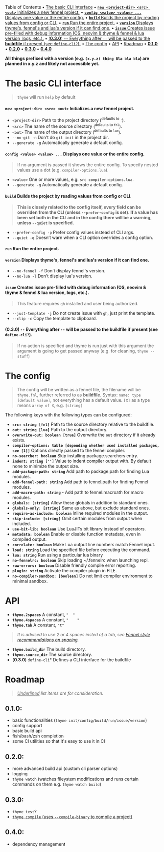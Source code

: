 


Table of Contents
• [The basic CLI interface](#the-basic-cli-interface)
• [**`new <project-dir> <src> <out>`** Initializes a new fennel project.](#new-project-dir-src-out-initializes-a-new-fennel-project)
• [**`config <value> <value> ...`** Displays one value or the entire config.](#config-value-value-displays-one-value-or-the-entire-config)
• [**`build`** Builds the project by reading values from config or CLI.](#build-builds-the-project-by-reading-values-from-config-or-cli)
• [**`run`** Run the entire project.](#run-run-the-entire-project)
• [**`version`** Displays thyme's, fennel's and lua's version if it can find one.](#version-displays-thymes-fennels-and-luas-version-if-it-can-find-one)
• [**`issue`** Creates issue pre-filled with debug information (OS, neovim & thyme & fennel & lua version, logs, etc.).](#issue-creates-issue-pre-filled-with-debug-information-os-neovim-thyme-fennel-lua-version-logs-etc)
• [\(**0.3.0**\) **`--`** Everything after `--` will be passed to the **buildfile** if present (see `define-cli?`).](#030-everything-after-will-be-passed-to-the-buildfile-if-present-see-define-cli)
• [The config](#the-config)
• [API](#api)
• [Roadmap](#roadmap)
• [**0.1.0**](#010)
• [**0.2.0**](#020)
• [**0.3.0**](#030)
• [**0.4.0**](#040)



**All things prefixed with a version (e.g. `(x.y.z) thing Bla bla bla`) are planned in x.y.z and likely not accessible yet.**


# The basic CLI interface

> `thyme` will run `help` by default


#### **`new <project-dir> <src> <out>`** Initializes a new fennel project.

- `<project-dir>` Path to the project directory (<sup>defaults to `.`</sup>).
- `<src>` The name of the source directory (<sup>defaults to `fnl`</sup>).
- `<out>` The name of the output directory (<sup>defaults to `lua`</sup>).
- `--no-git -n` Don't do `git init` in the project dir.
- `--generate -g` Automatically generate a default config.


#### **`config <value> <value> ...`** Displays one value or the entire config.

> If no argument is passed it shows the entire config.
To specify nested values use a dot (e.g. `compiler-options.lua`).
- `<value>` One or more values, e.g. `src compiler-options.lua`.
- `--generate -g` Automatically generate a default config.


#### **`build`** Builds the project by reading values from config or CLI.

> **This is closely related to the config itself, every field can be overriden from the CLI (unless `--prefer-config` is set).
If a value has been set both in the CLI and in the config there will be a warning, unless `--quiet` is specified.**
- `--prefer-config -p` Prefer config values instead of CLI args.
- `--quiet -q` Doesn’t warn when a CLI option overrides a config option.


#### **`run`** Run the entire project.



#### **`version`** Displays thyme's, fennel's and lua's version if it can find one.

- `--no-fennel -f` Don't display fennel's version.
- `--no-lua -l` Don't display lua's version.


#### **`issue`** Creates issue pre-filled with debug information (OS, neovim & thyme & fennel & lua version, logs, etc.).

> This feature requires `gh` installed and user being authorized.
- `--just-template -j` Do not create issue with `gh`, just print the template.
- `--clip -c` Copy the template to clipboard.


#### \(**0.3.0**\) **`--`** Everything after `--` will be passed to the **buildfile** if present (see `define-cli?`).

> If no action is specified and thyme is run just with this argument the argument is going to get passed anyway (e.g. for cleaning, `thyme -- stuff`)




# The config

> The config will be written as a fennel file, the filename will be `thyme.fnl`, further referred to as **buildfile**.
Syntax: `name: type [default value]`, not everything has a default value.
`[X]` as a type means `array of X`, e.g. `[string]`

The following keys with the following types can be configured:

- **`src: string [fnl]`** Path to the source directory relative to the buildfile.
- **`out: string [lua]`** Path to the output directory.
- **`overwrite-out: boolean [true]`** Overwrite the `out` directory if it already exists.
- **`compiler-options: table [depending whether used installed packages, see [1]]`** Options directly passed to the fennel compiler.
- **`no-searcher: boolean`** Skip installing package.searchers entry.
- **`indent: string ['']`** Value to indent compiler output with. By default none to minimize the output size.
- **`add-package-path: string`** Add path to package.path for finding Lua modules.
- **`add-fennel-path: string`** Add path to fennel.path for finding Fennel modules.
- **`add-macro-path: string`** - Add path to fennel.macroath for macro modules.
- **`globals: [string]`** Allow these globals in addition to standard ones.
- **`globals-only: [string]`** Same as above, but exclude standard ones.
- **`require-as-include: boolean`** Inline required modules in the output.
- **`skip-include: [string]`** Omit certain modules from output when included.
- **`use-bit-lib: boolean`** Use LuaJITs bit library instead of operators.
- **`metadata: boolean`** Enable or disable function metadata, even in compiled output.
- **`correlate: boolean`** Make Lua output line numbers match Fennel input.
- **`load: string`** Load the specified file before executing the command.
- **`lua: string`** Run using a particular lua binary
- **`no-fennelrc: boolean`** Skip loading ~/.fennelrc when launching repl.
- **`raw-errors: boolean`** Disable friendly compile error reporting.
- **`plugin: string`** Activate the compiler plugin in FILE.
- **`no-compiler-sandbox: [boolean]`** Do not limit compiler environment to minimal sandbox.



# API

- **`thyme.2spaces`** A constant, `"  "`
- **`thyme.4spaces`** A constant, `"    "`
- **`thyme.tab`** A constant, `"t"`
> _It is advised to use 2 or 4 spaces insted of a tab, see [Fennel style recommendations on spacing](https://fennel-lang.org/style%23spacing/)._
- **`thyme.build_dir`** The build directory.
- **`thyme.source_dir`** The source directory.
- \(**0.3.0**\) `define-cli`* Defines a CLI interface for the buildfile


# Roadmap

> _<u>Underlined</u> list items are for consideration._


## **0.1.0**:

- basic functionalities (`thyme init/config/build/run/issue/version`)
- config support
- basic build api
- fish/bash/zsh completion
- some CI utilities so that it's easy to use it in CI


## **0.2.0**:

- more advanced build api (custom cli parser options)
- logging
- `thyme watch` (watches fileystem modifications and runs certain commands on them e.g. `thyme watch build`)


## **0.3.0**:

- `thyme test`?
- <u>`thyme compile` (uses `--compile-binary` to compile a project)</u>


## **0.4.0**:

- dependency management
